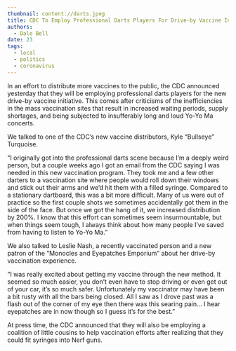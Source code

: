 ```yaml
---
thumbnail: content://darts.jpeg
title: CDC To Employ Professional Darts Players For Drive-by Vaccine Initiative
authors:
  - Dale Bell
date: 23
tags:
  - local
  - politics
  - coronavirus
---
```


In an effort to distribute more vaccines to the public, the CDC announced yesterday that they will be employing professional darts players for the new drive-by vaccine initiative. This comes after criticisms of the inefficiencies in the mass vaccination sites that result in increased waiting periods, supply shortages, and being subjected to insufferably long and loud Yo-Yo Ma concerts.

We talked to one of the CDC’s new vaccine distributors, Kyle “Bullseye” Turquoise.

“I originally got into the professional darts scene because I’m a deeply weird person, but a couple weeks ago I got an email from the CDC saying I was needed in this new vaccination program. They took me and a few other darters to a vaccination site where people would roll down their windows and stick out their arms and we’d hit them with a filled syringe. Compared to a stationary dartboard, this was a bit more difficult. Many of us were out of practice so the first couple shots we sometimes accidentally got them in the side of the face. But once we got the hang of it, we increased distribution by 200%. I know that this effort can sometimes seem insurmountable, but when things seem tough, I always think about how many people I’ve saved from having to listen to Yo-Yo Ma.”

We also talked to Leslie Nash, a recently vaccinated person and a new patron of the “Monocles and Eyepatches Emporium” about her drive-by vaccination experience.

“I was really excited about getting my vaccine through the new method. It seemed so much easier, you don’t even have to stop driving or even get out of your car, it’s so much safer. Unfortunately my vaccinator may have been a bit rusty with all the bars being closed. All I saw as I drove past was a flash out of the corner of my eye then there was this searing pain… I hear eyepatches are in now though so I guess it’s for the best.”

At press time, the CDC announced that they will also be employing a coalition of little cousins to help vaccination efforts after realizing that they could fit syringes into Nerf guns.
